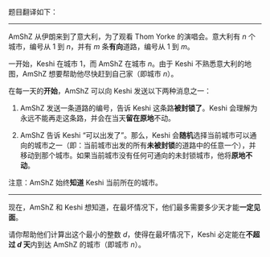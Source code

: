 题目翻译如下：

---

AmShZ 从伊朗来到了意大利，为了观看 Thom Yorke 的演唱会。意大利有 $n$ 个城市，编号从 $1$ 到 $n$，并有  $m$ 条**有向**道路，编号从  $1$ 到  $m$。

一开始，Keshi 在城市  $1$，而 AmShZ 在城市  $n$。由于 Keshi 不熟悉意大利的地图，AmShZ 想要帮助他尽快赶到自己家（即城市  $n$）。

在每一天的**开始**，AmShZ 可以向 Keshi 发送以下两种消息之一：

1. AmShZ 发送一条道路的编号，告诉 Keshi 这条路**被封锁了**。Keshi 会理解为永远不能再走这条路，并会在当天**留在原地**不动。

2. AmShZ 告诉 Keshi “可以出发了”。那么，Keshi 会**随机**选择当前城市可以通向的城市之一（即：当前城市出发的所有**未被封锁**的道路中的任意一个），并移动到那个城市。如果当前城市没有任何可通向的未封锁城市，他将**原地不动**。

注意：AmShZ 始终**知道** Keshi 当前所在的城市。

---

现在，AmShZ 和 Keshi 想知道，在最坏情况下，他们最多需要多少天才能**一定见面**。

请你帮助他们计算出这个最小的整数  $d$，使得在最坏情况下，Keshi 必定能在**不超过  $d$ 天**内到达 AmShZ 的城市（即城市  $n$）。
